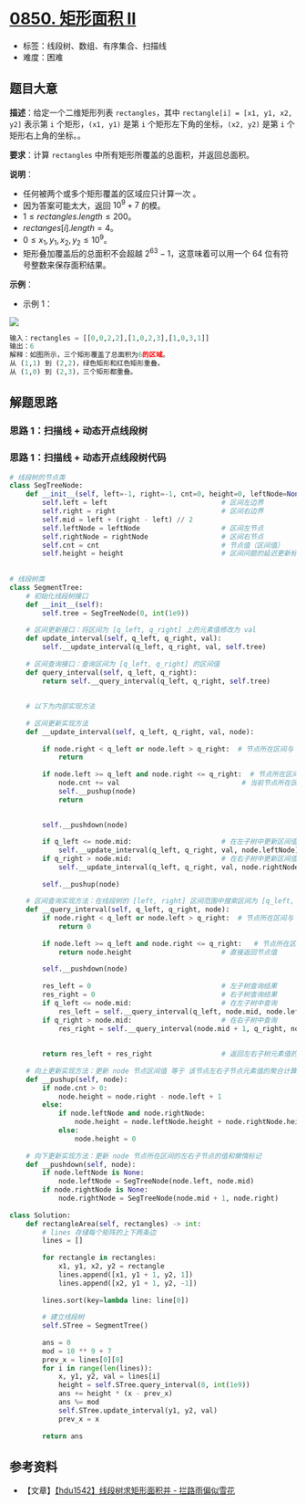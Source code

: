 # [0850. 矩形面积 II](https://leetcode.cn/problems/rectangle-area-ii/)

- 标签：线段树、数组、有序集合、扫描线
- 难度：困难

## 题目大意

**描述**：给定一个二维矩形列表 `rectangles`，其中 `rectangle[i] = [x1, y1, x2, y2]` 表示第 `i` 个矩形，`(x1, y1)` 是第 `i` 个矩形左下角的坐标，`(x2, y2)` 是第 `i` 个矩形右上角的坐标。。

**要求**：计算 `rectangles` 中所有矩形所覆盖的总面积，并返回总面积。

**说明**：

- 任何被两个或多个矩形覆盖的区域应只计算一次 。
- 因为答案可能太大，返回 $10^9 + 7$ 的模。
- $1 \le rectangles.length \le 200$。
- $rectanges[i].length = 4$。
- $0 \le x_1, y_1, x_2, y_2 \le 10^9$。
- 矩形叠加覆盖后的总面积不会超越 $2^63 - 1$，这意味着可以用一个 $64$ 位有符号整数来保存面积结果。

**示例**：

- 示例 1：

![](https://s3-lc-upload.s3.amazonaws.com/uploads/2018/06/06/rectangle_area_ii_pic.png)

```python
输入：rectangles = [[0,0,2,2],[1,0,2,3],[1,0,3,1]]
输出：6
解释：如图所示，三个矩形覆盖了总面积为6的区域。
从 (1,1) 到 (2,2)，绿色矩形和红色矩形重叠。
从 (1,0) 到 (2,3)，三个矩形都重叠。
```

## 解题思路

### 思路 1：扫描线 + 动态开点线段树



### 思路 1：扫描线 + 动态开点线段树代码

```python
# 线段树的节点类
class SegTreeNode:
    def __init__(self, left=-1, right=-1, cnt=0, height=0, leftNode=None, rightNode=None):
        self.left = left                            # 区间左边界
        self.right = right                          # 区间右边界
        self.mid = left + (right - left) // 2
        self.leftNode = leftNode                    # 区间左节点
        self.rightNode = rightNode                  # 区间右节点
        self.cnt = cnt                              # 节点值（区间值）
        self.height = height                        # 区间问题的延迟更新标记
        
        
# 线段树类
class SegmentTree:
    # 初始化线段树接口
    def __init__(self):
        self.tree = SegTreeNode(0, int(1e9))
        
    # 区间更新接口：将区间为 [q_left, q_right] 上的元素值修改为 val
    def update_interval(self, q_left, q_right, val):
        self.__update_interval(q_left, q_right, val, self.tree)
        
    # 区间查询接口：查询区间为 [q_left, q_right] 的区间值
    def query_interval(self, q_left, q_right):
        return self.__query_interval(q_left, q_right, self.tree)
    
    
    # 以下为内部实现方法
        
    # 区间更新实现方法
    def __update_interval(self, q_left, q_right, val, node):
    
        if node.right < q_left or node.left > q_right:  # 节点所在区间与 [q_left, q_right] 无关
            return
        
        if node.left >= q_left and node.right <= q_right:  # 节点所在区间被 [q_left, q_right] 所覆盖
            node.cnt += val                              # 当前节点所在区间每个元素值改为 val
            self.__pushup(node)
            return

        
        self.__pushdown(node) 
        
        if q_left <= node.mid:                      # 在左子树中更新区间值
            self.__update_interval(q_left, q_right, val, node.leftNode)
        if q_right > node.mid:                      # 在右子树中更新区间值
            self.__update_interval(q_left, q_right, val, node.rightNode)
    
        self.__pushup(node)
    
    # 区间查询实现方法：在线段树的 [left, right] 区间范围中搜索区间为 [q_left, q_right] 的区间值
    def __query_interval(self, q_left, q_right, node):
        if node.right < q_left or node.left > q_right:  # 节点所在区间与 [q_left, q_right] 无关
            return 0
        
        if node.left >= q_left and node.right <= q_right:   # 节点所在区间被 [q_left, q_right] 所覆盖
            return node.height                      # 直接返回节点值
        
        self.__pushdown(node) 
        
        res_left = 0                                # 左子树查询结果
        res_right = 0                               # 右子树查询结果
        if q_left <= node.mid:                      # 在左子树中查询
            res_left = self.__query_interval(q_left, node.mid, node.leftNode)
        if q_right > node.mid:                      # 在右子树中查询
            res_right = self.__query_interval(node.mid + 1, q_right, node.rightNode)
            
        
        return res_left + res_right                 # 返回左右子树元素值的聚合计算结果
    
    # 向上更新实现方法：更新 node 节点区间值 等于 该节点左右子节点元素值的聚合计算结果
    def __pushup(self, node):
        if node.cnt > 0:
            node.height = node.right - node.left + 1
        else:
            if node.leftNode and node.rightNode:
                node.height = node.leftNode.height + node.rightNode.height
            else:
                node.height = 0
    
    # 向下更新实现方法：更新 node 节点所在区间的左右子节点的值和懒惰标记
    def __pushdown(self, node):
        if node.leftNode is None:
            node.leftNode = SegTreeNode(node.left, node.mid)
        if node.rightNode is None:
            node.rightNode = SegTreeNode(node.mid + 1, node.right)
            
class Solution:
    def rectangleArea(self, rectangles) -> int:
        # lines 存储每个矩阵的上下两条边
        lines = []
        
        for rectangle in rectangles:
            x1, y1, x2, y2 = rectangle
            lines.append([x1, y1 + 1, y2, 1])
            lines.append([x2, y1 + 1, y2, -1])
            
        lines.sort(key=lambda line: line[0])
            
        # 建立线段树
        self.STree = SegmentTree()
        
        ans = 0
        mod = 10 ** 9 + 7
        prev_x = lines[0][0]
        for i in range(len(lines)):
            x, y1, y2, val = lines[i]
            height = self.STree.query_interval(0, int(1e9))
            ans += height * (x - prev_x)
            ans %= mod
            self.STree.update_interval(y1, y2, val)
            prev_x = x
            
        return ans
```

## 参考资料

- 【文章】[【hdu1542】线段树求矩形面积并 - 拦路雨偏似雪花](https://www.cnblogs.com/KonjakJuruo/p/6024266.html)
